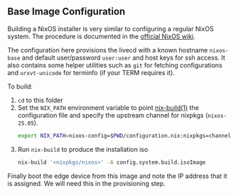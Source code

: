 ## Base Image Configuration

Building a NixOS installer is very similar to configuring a regular NixOS 
system. The procedure is documented in the 
[official NixOS wiki](https://wiki.nixos.org/wiki/Creating_a_NixOS_live_CD).

The configuration here provisions the livecd with a known hostname `nixos-base`
and default user/password `user:user` and host keys for ssh access. It also
contains some helper utilities such as `git` for fetching configurations and 
`urxvt-unicode` for terminfo (if your TERM requires it).

To build:
1. `cd` to this folder
2. Set the `NIX_PATH` environment variable to point 
   [nix-build(1)](https://manpages.debian.org/nix-build.1) the configuration file
   and specify the upstream channel for nixpkgs (`nixos-25.05`).
   ```bash
   export NIX_PATH=nixos-config=$PWD/configuration.nix:nixpkgs=channel:nixos-25.05
   ```
3. Run `nix-build` to produce the installation iso
   ```bash
   nix-build '<nixpkgs/nixos>' -A config.system.build.isoImage
   ```

Finally boot the edge device from this image and note the IP address that it
is assigned. We will need this in the provisioning step.
